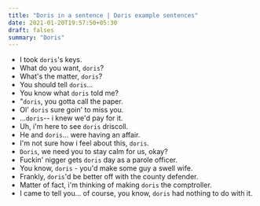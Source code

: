```yaml
---
title: "Doris in a sentence | Doris example sentences"
date: 2021-01-20T19:57:50+05:30
draft: falses
summary: "Doris"
---
```

- I took `doris`'s keys.
- What do you want, `doris`?
- What's the matter, `doris`?
- You should tell `doris`...
- You know what `doris` told me?
- "`doris`, you gotta call the paper.
- Ol' `doris` sure goin' to miss you.
- ...`doris`-- i knew we'd pay for it.
- Uh, i'm here to see `doris` driscoll.
- He and `doris`... were having an affair.
- I'm not sure how i feel about this, `doris`.
- `Doris`, we need you to stay calm for us, okay?
- Fuckin' nigger gets `doris` day as a parole officer.
- You know, `doris` - you'd make some guy a swell wife.
- Frankly, `doris`'d be better off with the county defender.
- Matter of fact, i'm thinking of making `doris` the comptroller.
- I came to tell you... of course, you know, `doris` had nothing to do with it.
                 
